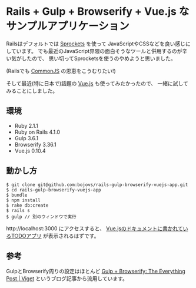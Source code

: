 # Rails + Gulp + Browserify + Vue.js なサンプルアプリケーション

Railsはデフォルトでは [Sprockets](https://github.com/sstephenson/sprockets) を使って
JavaScriptやCSSなどを良い感じにしています。
でも最近のJavaScript界隈の面白そうなツールと併用するのが辛い気がしたので、
思い切ってSprocketsを使うのやめようと思いました。

(Railsでも [CommonJS](http://en.wikipedia.org/wiki/CommonJS) の恩恵をこうむりたい!)

そして最近(特に日本で)話題の [Vue.js](http://vuejs.org/) も使ってみたかったので、
一緒に試してみることにしました。


## 環境

* Ruby 2.1.1
* Ruby on Rails 4.1.0
* Gulp 3.6.1
* Browserify 3.36.1
* Vue.js 0.10.4


## 動かし方

```
$ git clone git@github.com:bojovs/rails-gulp-browserify-vuejs-app.git
$ cd rails-gulp-browserify-vuejs-app
$ bundle
$ npm install
$ rake db:create
$ rails s
$ gulp // 別のウィンドウで実行
```

http://localhost:3000 にアクセスすると、
[Vue.jsのドキュメントに書かれているTODOアプリ](http://vuejs.org/guide/index.html) が表示されるはずです。


## 参考

GulpとBrowserify周りの設定はほとんど
[Gulp + Browserify: The Everything Post | Viget](http://viget.com/extend/gulp-browserify-starter-faq)
というブログ記事から流用しています。

